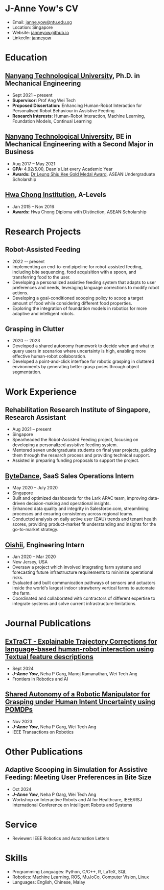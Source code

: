 # J-Anne Yow's CV

- Email: [janne.yow@ntu.edu.sg](mailto:janne.yow@ntu.edu.sg)
- Location: Singapore
- Website: [janneyow.github.io](https://janneyow.github.io/)
- LinkedIn: [janneyow](https://linkedin.com/in/janneyow)


# Education

## [Nanyang Technological University](https://www.ntu.edu.sg/), Ph.D. in Mechanical Engineering

- Sept 2021 – present
- **Supervisor:** Prof Ang Wei Tech
- **Proposed Dissertation:** Enhancing Human-Robot Interaction for Personalised Robot Behaviour in Assistive Feeding
- **Research Interests:** Human-Robot Interaction, Machine Learning, Foundation Models, Continual Learning

## [Nanyang Technological University](https://www.ntu.edu.sg/), BE in Mechanical Engineering with a Second Major in Business

- Aug 2017 – May 2021
- **GPA:** 4.92/5.00, Dean's List every Academic Year
- **Awards:** [Dr Leung Shiu Kee Gold Medal Award](https://www.ntu.edu.sg/mae/admissions/current-students/undergraduate/medals-and-prizes), ASEAN Undergraduate Scholarship

## [Hwa Chong Institution](https://www.hci.edu.sg/), A-Levels

- Jan 2015 – Nov 2016
- **Awards:** Hwa Chong Diploma with Distinction, ASEAN Scholarship

# Research Projects

## Robot-Assisted Feeding

- 2022 -- present
- Implementing an end-to-end pipeline for robot-assisted feeding, including bite sequencing, food acquisition with a spoon, and transferring food to the user.
- Developing a personalized assistive feeding system that adapts to user preferences and needs, leveraging language corrections to modify robot actions.
- Developing a goal-conditioned scooping policy to scoop a target amount of food while considering different food properties.
- Exploring the integration of foundation models in robotics for more adaptive and intelligent robots.

## Grasping in Clutter

- 2020 -- 2023
- Developed a shared autonomy framework to decide when and what to query users in scenarios where uncertainty is high, enabling more effective human-robot collaboration.
- Developed a point-and-click interface for robotic grasping in cluttered environments by generating better grasp poses through object segmentation.

# Work Experience

## Rehabilitation Research Institute of Singapore, Research Assistant

- Aug 2021 – present
- Singapore
- Spearheaded the Robot-Assisted Feeding project, focusing on developing a personalized assistive feeding system.
- Mentored seven undergraduate students on final year projects, guiding them through the research process and providing technical support.
- Assisted in preparing funding proposals to support the project.

## [ByteDance](https://www.bytedance.com/en/), SaaS Sales Operations Intern

- May 2020 – July 2020
- Singapore
- Built and optimized dashboards for the Lark APAC team, improving data-driven decision-making and operational insights.
- Enhanced data quality and integrity in Salesforce.com, streamlining processes and ensuring consistency across regional teams.
- Conducted analysis on daily active user (DAU) trends and tenant health scores, providing product-market fit understanding and insights for the go-to-market strategy.

## [Oishii](https://oishii.com/), Engineering Intern

- Jan 2020 – Mar 2020
- New Jersey, USA
- Oversaw a project which involved integrating farm systems and forecasting future infrastructure requirements to minimize operational risks.
- Evaluated and built communication pathways of sensors and actuators inside the world's largest indoor strawberry vertical farms to automate the farm.
- Coordinated and collaborated with contractors of different expertise to integrate systems and solve current infrastructure limitations.

# Journal Publications

## [ExTraCT - Explainable Trajectory Corrections for language-based human-robot interaction using Textual feature descriptions](https://www.frontiersin.org/journals/robotics-and-ai/articles/10.3389/frobt.2024.1345693/full) 
- Sept 2024
- ***J-Anne Yow***, Neha P Garg, Manoj Ramanathan, Wei Tech Ang
- Frontiers in Robotics and AI

## [Shared Autonomy of a Robotic Manipulator for Grasping under Human Intent Uncertainty using POMDPs](https://ieeexplore.ieee.org/document/10323205) 
- Nov 2023
- ***J-Anne Yow***, Neha P Garg, Wei Tech Ang
- IEEE Transactions on Robotics

# Other Publications

## Adaptive Scooping in Simulation for Assistive Feeding: Meeting User Preferences in Bite Size 
- Oct 2024
- ***J-Anne Yow***, Neha P Garg, Wei Tech Ang
- Workshop on Interactive Robots and AI for Healthcare, IEEE/RSJ International Conference on Intelligent Robots and Systems

# Service

- Reviewer: IEEE Robotics and Automation Letters
# Skills

- Programming Languages: Python, C/C++, R, LaTeX, SQL
- Robotics: Machine Learning, ROS, MuJoCo, Computer Vision, Linux
- Languages: English, Chinese, Malay
